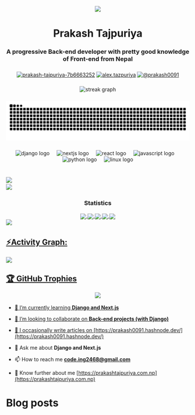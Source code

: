 
<div align="center">
  <img height="200" src="https://raw.githubusercontent.com/prakashtaz0091/prakashtaz0091/output/github-header-image.png"  />
</div>


<h1 align="center">Prakash Tajpuriya</h1>
<h3 align="center">A progressive Back-end developer with pretty good knowledge of Front-end from Nepal</h3>


###





<p align="center">
<a href="https://linkedin.com/in/prakash-tajpuriya-7b6663252" target="blank"><img align="center" src="https://raw.githubusercontent.com/rahuldkjain/github-profile-readme-generator/master/src/images/icons/Social/linked-in-alt.svg" alt="prakash-tajpuriya-7b6663252" height="30" width="40" /></a>
<a href="https://fb.com/alex.tazpuriya" target="blank"><img align="center" src="https://raw.githubusercontent.com/rahuldkjain/github-profile-readme-generator/master/src/images/icons/Social/facebook.svg" alt="alex.tazpuriya" height="30" width="40" /></a>
<a href="https://hashnode.com/@prakash0091" target="blank"><img align="center" src="https://raw.githubusercontent.com/rahuldkjain/github-profile-readme-generator/master/src/images/icons/Social/hashnode.svg" alt="@prakash0091" height="30" width="40" /></a>
</p>

###

<div align="center">
  <img src="https://streak-stats.demolab.com?user=prakashtaz0091&locale=en&mode=daily&theme=dark&hide_border=false&border_radius=5&order=3" height="220" alt="streak graph"  />
</div>

###
<div align="center">
<img  src="https://raw.githubusercontent.com/prakashtaz0091/prakashtaz0091/output/snake.svg" alt="Snake animation" />
</div>

### 

<div align="center">
  <img src="https://cdn.jsdelivr.net/gh/devicons/devicon/icons/django/django-plain.svg" height="40" alt="django logo"  />
  <img width="12" />
  <img src="https://cdn.jsdelivr.net/gh/devicons/devicon/icons/nextjs/nextjs-original.svg" height="40" alt="nextjs logo"  />
  <img width="12" />
  <img src="https://cdn.jsdelivr.net/gh/devicons/devicon/icons/react/react-original.svg" height="40" alt="react logo"  />
  <img width="12" />
  <img src="https://cdn.jsdelivr.net/gh/devicons/devicon/icons/javascript/javascript-original.svg" height="40" alt="javascript logo"  />
  <img width="12" />
  <img src="https://cdn.jsdelivr.net/gh/devicons/devicon/icons/python/python-original.svg" height="40" alt="python logo"  />
  <img width="12" />
  <img src="https://cdn.jsdelivr.net/gh/devicons/devicon/icons/linux/linux-original.svg" height="40" alt="linux logo"  />
</div>

###

<br>

<div> <a href="https://github.com/prakashtaz0091" target="_blank"><img src="https://img.shields.io/badge/GitHub-100000?style=for-the-badge&logo=github&logoColor=white" target="_blank"></a>
</div><img src="https://user-images.githubusercontent.com/73097560/115834477-dbab4500-a447-11eb-908a-139a6edaec5c.gif"><h3 align="center">Statistics</h3>
<div align="center">
<a href="https://github.com/prakashtaz0091">
<img align="center" src="http://github-profile-summary-cards.vercel.app/api/cards/stats?username=prakashtaz0091&theme=2077" height="180em" />
<img align="center" src="http://github-profile-summary-cards.vercel.app/api/cards/most-commit-language?username=prakashtaz0091&theme=2077" height="180em" />
<img align="center" src="http://github-profile-summary-cards.vercel.app/api/cards/repos-per-language?username=prakashtaz0091&theme=2077" height="180em" />
<img align="center" src="http://github-profile-summary-cards.vercel.app/api/cards/productive-time?username=prakashtaz0091&theme=2077" height="180em" />
<img align="center" src="http://github-profile-summary-cards.vercel.app/api/cards/profile-details?username=prakashtaz0091&theme=nightowl" height="180em" />
</div>
<img src="https://user-images.githubusercontent.com/73097560/115834477-dbab4500-a447-11eb-908a-139a6edaec5c.gif"><h2 align="left">⚡Activity Graph:</h2>
<img align="center" src="https://github-readme-activity-graph.vercel.app/graph?username=prakashtaz0091&theme=nightowl"/>


## 🏆 GitHub Trophies

<div align="center">
  
![](https://github-profile-trophy.vercel.app/?username=prakashtaz0091&theme=dracula&no-frame=false&no-bg=false&margin-w=4)

</div>






- 🌱 I’m currently learning **Django and Next.js**

- 👯 I’m looking to collaborate on **Back-end projects (with Django)**

- 📝 I occasionally write articles on [https://prakash0091.hashnode.dev/](https://prakash0091.hashnode.dev/)

- 💬 Ask me about **Django and Next.js**

- 📫 How to reach me **code.ing2468@gmail.com**

- 📄 Know further about me [https://prakashtajpuriya.com.np](https://prakashtajpuriya.com.np)


# Blog posts
<!-- BLOG-POST-LIST:START -->
<!-- BLOG-POST-LIST:END -->
